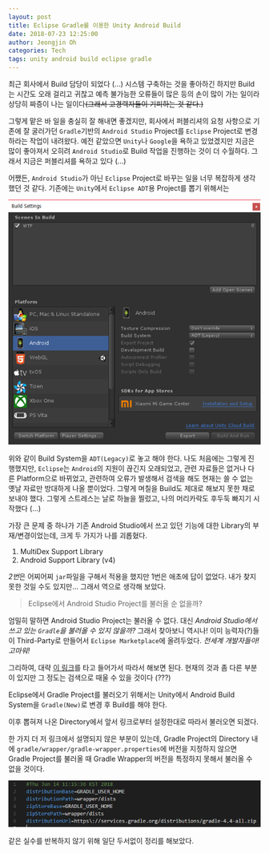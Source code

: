 ```yaml
---
layout: post
title: Eclipse Gradle를 이용한 Unity Android Build
date: 2018-07-23 12:25:00
author: Jeongjin Oh
categories: Tech
tags: unity android build eclipse gradle
---
```


최근 회사에서 Build 담당이 되었다 (...) 시스템 구축하는 것을 좋아하긴 하지만 Build는 시간도 오래 걸리고 귀찮고 예측 불가능한 오류들이 많은 등의 손이 많이 가는 일이라 상당히 짜증이 나는 일이다~~(그래서 고경력자들이 기피하는 것 같다.)~~

그렇게 맡은 바 일을 충실히 잘 해내면 좋겠지만, 회사에서 퍼블리셔의 요청 사항으로 기존에 잘 굴러가던 `Gradle`기반의 `Android Studio` Project를 `Eclipse` Project로 변경하라는 작업이 내려왔다. 예전 같았으면 `Unity`나 `Google`을 욕하고 있었겠지만 지금은 많이 좋아져서 오히려 `Android Studio`로 Build 작업을 진행하는 것이 더 수월하다. 그래서 지금은 퍼블리셔를 욕하고 있다 (...)

어쨌든, `Android Studio`가 아닌 `Eclipse` Project로 바꾸는 일을 너무 복잡하게 생각했던 것 같다. 기존에는 `Unity`에서 `Eclipse ADT`용 Project를 뽑기 위해서는

![Build Settings에서 Android Target일 때](/images/2018-7-23-Unity-Android-Build-Through-Eclipse-With-Gradle/1.png)

위와 같이 Build System을 `ADT(Legacy)`로 놓고 해야 한다. 나도 처음에는 그렇게 진행했지만, `Eclipse`는 `Android`의 지원이 끊긴지 오래되었고, 관련 자료들은 없거나 다른 Platform으로 바뀌었고, 관련하여 오류가 발생해서 검색을 해도 현재는 쓸 수 없는 옛날 자료만 방대하게 나올 뿐이었다. 그렇게 며칠을 Build도 제대로 해보지 못한 채로 보내야 했다. 그렇게 스트레스는 날로 하늘을 찔렀고, 나의 머리카락도 후두둑 빠지기 시작했다 (...)

가장 큰 문제 중 하나가 기존 Android Studio에서 쓰고 있던 기능에 대한 Library의 부재/변경이었는데, 크게 두 가지가 나를 괴롭혔다.

1. MultiDex Support Library
2. Android Support Library (v4)

*2번*은 어찌어찌 `jar`파일을 구해서 적용을 했지만 1번은 애초에 답이 없었다. 내가 찾지 못한 것일 수도 있지만... 그래서 역으로 생각해 보았다.

> Eclipse에서 Android Studio Project를 불러올 순 없을까?

엄밀히 말하면 Android Studio Project는 불러올 수 없다. 대신 *Android Studio에서 쓰고 있는 `Gradle`을 불러올 수 있지 않을까?* 그래서 찾아보니 역시나! 이미 능력자(?)들이 Third-Party로 만들어서 `Eclipse Marketplace`에 올려두었다. *전세계 개발자들아! 고마워!*

그리하여, 대략 [이 링크](http://www.vogella.com/tutorials/EclipseGradle/article.html)를 타고 들어가서 따라서 해보면 된다. 현재의 것과 좀 다른 부분이 있지만 그 정도는 검색으로 때울 수 있을 것이다 (???)

Eclipse에서 Gradle Project를 불러오기 위해서는 Unity에서 Android Build System을 `Gradle(New)`로 변경 후 Build를 해야 한다.

이후 뽑혀져 나온 Directory에서 앞서 링크로부터 설정한대로 따라서 불러오면 되겠다.

한 가지 더 저 링크에서 설명되지 않은 부분이 있는데, Gradle Project의 Directory 내에 `gradle/wrapper/gradle-wrapper.properties`에 버전을 지정하지 않으면 Gradle Project를 불러올 때 Gradle Wrapper의 버전을 특정하지 못해서 불러올 수 없을 것이다.

![gradle-wrapper.properties](/images/2018-7-23-Unity-Android-Build-Through-Eclipse-With-Gradle/2.png)

같은 실수를 반복하지 않기 위해 일단 두서없이 정리를 해보았다.